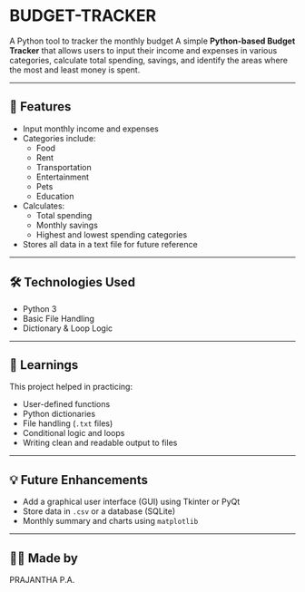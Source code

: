 # BUDGET-TRACKER
A Python tool to tracker the monthly budget 
A simple **Python-based Budget Tracker** that allows users to input their income and expenses in various categories, calculate total spending, savings, and identify the areas where the most and least money is spent.

---

## 🚀 Features

- Input monthly income and expenses
- Categories include:
  - Food
  - Rent
  - Transportation
  - Entertainment
  - Pets
  - Education
- Calculates:
  - Total spending
  - Monthly savings
  - Highest and lowest spending categories
- Stores all data in a text file for future reference

---

## 🛠️ Technologies Used

- Python 3
- Basic File Handling
- Dictionary & Loop Logic

---

## 🧠 Learnings

This project helped in practicing:
- User-defined functions
- Python dictionaries
- File handling (`.txt` files)
- Conditional logic and loops
- Writing clean and readable output to files

---

## 💡 Future Enhancements

- Add a graphical user interface (GUI) using Tkinter or PyQt
- Store data in `.csv` or a database (SQLite)
- Monthly summary and charts using `matplotlib`

---

## 👩‍💻 Made by
PRAJANTHA P.A. 



